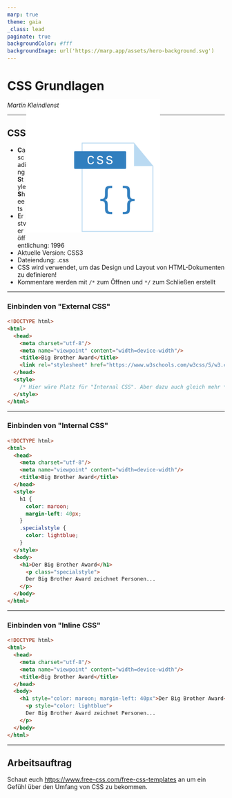 ```yaml
---
marp: true
theme: gaia
_class: lead
paginate: true
backgroundColor: #fff
backgroundImage: url('https://marp.app/assets/hero-background.svg')
---
```


<style>
  img[alt~="rightbound"] {
    margin-top: -124px;
    height: 310px;
    margin-right: 150px;
    }
</style>

# CSS Grundlagen

_Martin Kleindienst_

<!--_paginate: false -->

---

## CSS

<div style='float:right'>

  ![rightbound 60%](images/css_logo.svg)

</div>

- **C**ascading **S**tyle **S**heets
- Erstveröffentlichung: 1996
- Aktuelle Version: CSS3
- Dateiendung: .css
- CSS wird verwendet, um das Design und Layout von HTML-Dokumenten zu definieren!
- Kommentare werden mit `/*` zum Öffnen und `*/` zum Schließen erstellt

---

### Einbinden von "External CSS"

``` html
<!DOCTYPE html>
<html>
  <head>
    <meta charset="utf-8"/>
    <meta name="viewpoint" content="width=device-width"/>
    <title>Big Brother Award</title>
    <link rel="stylesheet" href="https://www.w3schools.com/w3css/5/w3.css">
  </head>
  <style>
    /* Hier wäre Platz für "Internal CSS". Aber dazu auch gleich mehr */
  </style>
</html>
```

---

### Einbinden von "Internal CSS"

``` html
<!DOCTYPE html>
<html>
  <head>
    <meta charset="utf-8"/>
    <meta name="viewpoint" content="width=device-width"/>
    <title>Big Brother Award</title>
  </head>
  <style>
    h1 {
      color: maroon;
      margin-left: 40px;
    }
    .specialstyle {
      color: lightblue;
    }
  </style>
  <body>
    <h1>Der Big Brother Award</h1>
      <p class="specialstyle">
      Der Big Brother Award zeichnet Personen...
    </p>
  </body>
</html>
```

---

### Einbinden von "Inline CSS"

``` html
<!DOCTYPE html>
<html>
  <head>
    <meta charset="utf-8"/>
    <meta name="viewpoint" content="width=device-width"/>
    <title>Big Brother Award</title>
  </head>
  <body>
    <h1 style="color: maroon; margin-left: 40px">Der Big Brother Award</h1>
      <p style="color: lightblue">
      Der Big Brother Award zeichnet Personen...
    </p>
  </body>
</html>
```

---

## Arbeitsauftrag

Schaut euch <https://www.free-css.com/free-css-templates> an
um ein Gefühl über den Umfang von CSS zu bekommen.